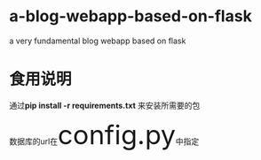 # a-blog-webapp-based-on-flask
a very fundamental blog webapp based on flask  
  
# 食用说明
  
通过**pip install -r requirements.txt** 来安装所需要的包  
  
数据库的url在<font size=16>config.py</font>中指定
